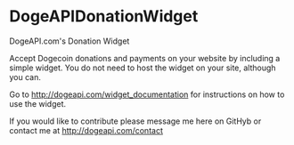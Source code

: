 DogeAPIDonationWidget
=====================

DogeAPI.com's Donation Widget

Accept Dogecoin donations and payments on your website by including a simple widget.  You do not need to host the widget on your site, although you can.

Go to http://dogeapi.com/widget_documentation for instructions on how to use the widget.

If you would like to contribute please message me here on GitHyb or contact me at http://dogeapi.com/contact